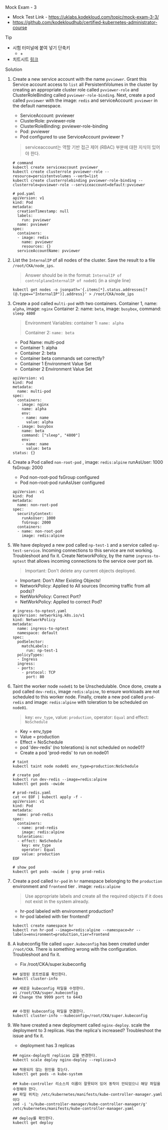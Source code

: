 Mock Exam - 3

- Mock Test Link - https://uklabs.kodekloud.com/topic/mock-exam-3-3/
- https://github.com/kodekloudhub/certified-kubernetes-administrator-course



Tip

- 시험 터미널에 붙여 넣기 단축키 
  - <shift> + <insert>
- 치트시트 [링크](https://kubernetes.io/ko/docs/reference/kubectl/cheatsheet/)



Solution

1. Create a new service account with the name `pvviewer`. Grant this Service account access to `list` all PersistentVolumes in the cluster by creating an appropriate cluster role called `pvviewer-role` and ClusterRoleBinding called `pvviewer-role-binding`.
   Next, create a pod called `pvviewer` with the image: `redis` and serviceAccount: `pvviewer` in the default namespace.

   - ServiceAccount: pvviewer
   - ClusterRole: pvviewer-role
   - ClusterRoleBinding: pvviewer-role-binding
   - Pod: pvviewer
   - Pod configured to use ServiceAccount pvviewer ?

   > serviceaccount는  역할 기반 접근 제어 (RBAC) 부분에 대한 지식이 있어야 한다.

   ```shell
   # command
   kubectl create serviceaccount pvviewer
   kubectl create clusterrole pvviewer-role --resource=persistentvolumes --verb=list
   kubectl create clusterrolebinding pvviewer-role-binding --clusterrole=pvviewer-role --serviceaccount=default:pvviewer
   
   # pod.yaml
   apiVersion: v1
   kind: Pod
   metadata:
     creationTimestamp: null
     labels:
       run: pvviewer
     name: pvviewer
   spec:
     containers:
     - image: redis
       name: pvviewer
       resources: {}
     serviceAccountName: pvviewer
   ```

   

2. List the `InternalIP` of all nodes of the cluster. Save the result to a file `/root/CKA/node_ips`.

   > Answer should be in the format: `InternalIP of controlplane`<space>`InternalIP of node01` (in a single line)

   ```shell
   kubectl get nodes -o jsonpath='{.items[*].status.addresses[?(@.type=="InternalIP")].address}' > /root/CKA/node_ips
   ```

   

3. Create a pod called `multi-pod` with two containers.
   Container 1, name: `alpha`, image: `nginx`
   Container 2: name: `beta`, image: `busybox`, command: `sleep 4800`

   > Environment Variables:
   > container 1:
   > `name: alpha`
   >
   > Container 2:
   > `name: beta`

   - Pod Name: multi-pod
   - Container 1: alpha
   - Container 2: beta
   - Container beta commands set correctly?
   - Container 1 Environment Value Set
   - Container 2 Environment Value Set

   ```shell
   apiVersion: v1
   kind: Pod
   metadata:
     name: multi-pod
   spec:
     containers:
     - image: nginx
       name: alpha
       env:
       - name: name
         value: alpha
     - image: busybox
       name: beta
       command: ["sleep", "4800"]
       env:
       - name: name
         value: beta
   status: {}
   ```

   

4. Create a Pod called `non-root-pod` , image: `redis:alpine`
   runAsUser: 1000
   fsGroup: 2000

   - Pod non-root-pod fsGroup configured
   - Pod non-root-pod runAsUser configured

   ```shell
   apiVersion: v1
   kind: Pod
   metadata:
     name: non-root-pod
   spec:
     securityContext:
       runAsUser: 1000
       fsGroup: 2000
     containers:
     - name: non-root-pod
       image: redis:alpine
   ```

   

5. We have deployed a new pod called `np-test-1` and a service called `np-test-service`. Incoming connections to this service are not working. Troubleshoot and fix it.
   Create NetworkPolicy, by the name `ingress-to-nptest` that allows incoming connections to the service over port `80`.

   > Important: Don't delete any current objects deployed.

   - Important: Don't Alter Existing Objects!
   - NetworkPolicy: Applied to All sources (Incoming traffic from all pods)?
   - NetWorkPolicy: Correct Port?
   - NetWorkPolicy: Applied to correct Pod?

   ```shell
   # ingress-to-nptest.yaml
   apiVersion: networking.k8s.io/v1
   kind: NetworkPolicy
   metadata:
     name: ingress-to-nptest
     namespace: default
   spec:
     podSelector:
       matchLabels:
         run: np-test-1
     policyTypes:
     - Ingress
     ingress:
     - ports:
       - protocol: TCP
         port: 80
   ```

   

6. Taint the worker node `node01` to be Unschedulable. Once done, create a pod called `dev-redis`, image `redis:alpine`, to ensure workloads are not scheduled to this worker node. Finally, create a new pod called `prod-redis` and image: `redis:alpine` with toleration to be scheduled on `node01`.

   > key: `env_type`, value: `production`, operator: `Equal` and effect: `NoSchedule`

   - Key = env_type
   - Value = production
   - Effect = NoSchedule
   - pod 'dev-redis' (no tolerations) is not scheduled on node01?
   - Create a pod 'prod-redis' to run on node01

   ```shell
   # taint
   kubectl taint node node01 env_type=production:NoSchedule
   
   # create pod
   kubectl run dev-redis --image=redis:alpine
   kubectl get pods -owide
   
   # prod-redis.yaml
   cat << EOF | kubectl apply -f -
   apiVersion: v1
   kind: Pod
   metadata:
     name: prod-redis
   spec:
     containers:
     - name: prod-redis
       image: redis:alpine
     tolerations:
     - effect: NoSchedule
       key: env_type
       operator: Equal
       value: production     
   EOF
   
   # show pod
   kubectl get pods -owide | grep prod-redis
   ```

   

7. Create a pod called `hr-pod` in `hr` namespace belonging to the `production` environment and `frontend` tier . image: `redis:alpine`

   > Use appropriate labels and create all the required objects if it does not exist in the system already.

   - hr-pod labeled with environment production?
   - hr-pod labeled with tier frontend?

   ```shell
   kubectl create namespace hr
   kubectl run hr-pod --image=redis:alpine --namespace=hr --labels=environment=production,tier=frontend
   ```

   

8. A kubeconfig file called `super.kubeconfig` has been created under `/root/CKA`. There is something wrong with the configuration. Troubleshoot and fix it.

   - Fix /root/CKA/super.kubeconfig

   ```shell
   ## 설정된 포트번호를 확인한다.
   kubectl cluster-info
   
   ## 새로운 kubeconfig 파일을 수정한다.
   vi /root/CKA/super.kubeconfig
   ## Change the 9999 port to 6443
   
   
   ## 수정된 kubeconfig 파일을 연결한다.
   kubectl cluster-info --kubeconfig=/root/CKA/super.kubeconfig
   ```

   

9. We have created a new deployment called `nginx-deploy`. scale the deployment to 3 replicas. Has the replica's increased? Troubleshoot the issue and fix it.

   - deployment has 3 replicas

   ```shell
   ## nginx-deploy의 replicas 값을 변경한다.
   kubectl scale deploy nginx-deploy --replicas=3
   
   ## 적용되지 않는 원인을 찾는다.
   kubectl get pods -n kube-system
   
   ## kube-controller 리소스의 이름이 잘못되어 있어 동작이 안되었으니 해당 파일을 수정해야 한다.
   ## 파일 위치는 /etc/kubernetes/manifests/kube-controller-manager.yaml 이다
   sed -i 's/kube-contro1ler-manager/kube-controller-manager/g' /etc/kubernetes/manifests/kube-controller-manager.yaml
   
   ## deploy를 확인한다.
   kubectl get deploy
   ```
   
   



